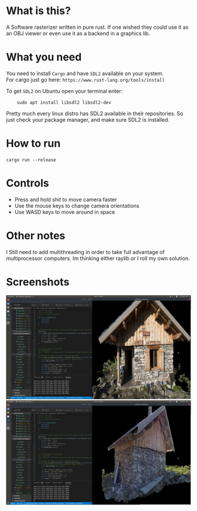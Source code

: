 # What is this? 
A Software rasterizer written in pure rust. If one wished they could use it as an OBJ viewer or even use it as a backend in a graphics lib. 

#  What you need
You need to install `Cargo` and have `SDL2` available on your system.\
For cargo just go here: 
`https://www.rust-lang.org/tools/install` <br/>

To get `SDL2` on Ubuntu open your terminal enter:
```
    sudo apt install libsdl2 libsdl2-dev
```
Pretty much every linux distro has SDL2 available in their repositories. So just check your package manager, and make sure SDL2 is installed. 

# How to run

```
cargo run --release 
```

# Controls
- Press and hold shit to move camera faster 
- Use the mouse keys to change camera orientations 
- Use WASD keys to move around in space 

#  Other notes
I Still need to add multithreading in order to take full advantage of 
multiprocessor computers.  Im thinking either raylib or I roll my own 
solution. 

# Screenshots
<img src="./screenshots/Screenshot%20from%202020-05-05%2013-12-56.png"/>
<img src="./screenshots/Screenshot%20from%202020-05-05%2013-12-47.png"/>